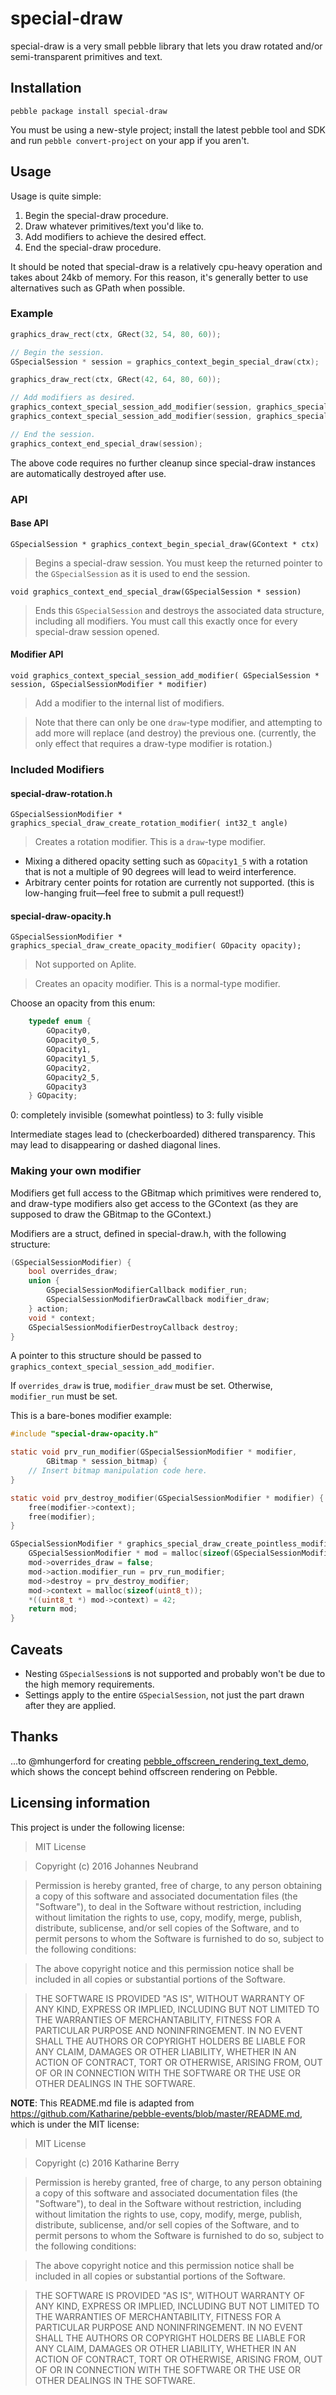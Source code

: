 special-draw
============

special-draw is a very small pebble library that lets you draw rotated and/or semi-transparent primitives and text.

Installation
------------

```
pebble package install special-draw
```

You must be using a new-style project; install the latest pebble tool and SDK
and run `pebble convert-project` on your app if you aren't.

Usage
-----

Usage is quite simple:

1. Begin the special-draw procedure.
2. Draw whatever primitives/text you'd like to.
3. Add modifiers to achieve the desired effect.
4. End the special-draw procedure.

It should be noted that special-draw is a relatively
cpu-heavy operation and takes about 24kb of memory.
For this reason, it's generally better to use
alternatives such as GPath when possible.

### Example

```c
graphics_draw_rect(ctx, GRect(32, 54, 80, 60));

// Begin the session.
GSpecialSession * session = graphics_context_begin_special_draw(ctx);

graphics_draw_rect(ctx, GRect(42, 64, 80, 60));

// Add modifiers as desired.
graphics_context_special_session_add_modifier(session, graphics_special_draw_create_opacity_modifier(GOpacity2));
graphics_context_special_session_add_modifier(session, graphics_special_draw_create_rotation_modifier(TRIG_MAX_ANGLE / 100));

// End the session.
graphics_context_end_special_draw(session);
```

The above code requires no further cleanup since special-draw instances are
automatically destroyed after use.

### API

#### Base API

`GSpecialSession * graphics_context_begin_special_draw(GContext * ctx)`

>Begins a special-draw session. You must keep the returned pointer to the
    `GSpecialSession` as it is used to end the session.

`void graphics_context_end_special_draw(GSpecialSession * session)`

>Ends this `GSpecialSession` and destroys the associated data structure,
    including all modifiers.
>You must call this exactly once for every special-draw session opened.

#### Modifier API

`void graphics_context_special_session_add_modifier(
        GSpecialSession * session, GSpecialSessionModifier * modifier)`

>Add a modifier to the internal list of modifiers.

>Note that there can only be one `draw`-type modifier, and
>attempting to add more will replace (and destroy) the
>previous one.
>(currently, the only effect that requires a draw-type modifier is rotation.)

### Included Modifiers

#### special-draw-rotation.h

`GSpecialSessionModifier * graphics_special_draw_create_rotation_modifier(
    int32_t angle)`

>Creates a rotation modifier. This is a `draw`-type modifier.

- Mixing a dithered opacity setting such as `GOpacity1_5`
    with a rotation that is not a multiple of 90 degrees
    will lead to weird interference.
- Arbitrary center points for rotation are currently not
    supported. (this is low-hanging fruit—feel free to submit
    a pull request!)

#### special-draw-opacity.h

`GSpecialSessionModifier * graphics_special_draw_create_opacity_modifier(
    GOpacity opacity);`

>Not supported on Aplite.

>Creates an opacity modifier. This is a normal-type modifier.

Choose an opacity from this enum:

```c
    typedef enum {
        GOpacity0,
        GOpacity0_5,
        GOpacity1,
        GOpacity1_5,
        GOpacity2,
        GOpacity2_5,
        GOpacity3
    } GOpacity;
```

0: completely invisible (somewhat pointless) to 3: fully visible

Intermediate stages lead to (checkerboarded) dithered
transparency. This may lead to disappearing or
dashed diagonal lines.

### Making your own modifier

Modifiers get full access to the GBitmap which
primitives were rendered to, and draw-type modifiers
also get access to the GContext (as they are supposed
to draw the GBitmap to the GContext.)

Modifiers are a struct, defined in special-draw.h, with the
following structure:

```c
(GSpecialSessionModifier) {
    bool overrides_draw;
    union {
        GSpecialSessionModifierCallback modifier_run;
        GSpecialSessionModifierDrawCallback modifier_draw;
    } action;
    void * context;
    GSpecialSessionModifierDestroyCallback destroy;
}
```

A pointer to this structure should be passed to
`graphics_context_special_session_add_modifier`.

If `overrides_draw` is true, `modifier_draw` must be set.
Otherwise, `modifier_run` must be set.

This is a bare-bones modifier example:

```c
#include "special-draw-opacity.h"

static void prv_run_modifier(GSpecialSessionModifier * modifier,
        GBitmap * session_bitmap) {
    // Insert bitmap manipulation code here.
}

static void prv_destroy_modifier(GSpecialSessionModifier * modifier) {
    free(modifier->context);
    free(modifier);
}

GSpecialSessionModifier * graphics_special_draw_create_pointless_modifier() {
    GSpecialSessionModifier * mod = malloc(sizeof(GSpecialSessionModifier));
    mod->overrides_draw = false;
    mod->action.modifier_run = prv_run_modifier;
    mod->destroy = prv_destroy_modifier;
    mod->context = malloc(sizeof(uint8_t));
    *((uint8_t *) mod->context) = 42;
    return mod;
}
```

Caveats
-------

- Nesting `GSpecialSession`s is not supported and probably
    won't be due to the high memory requirements.
- Settings apply to the entire `GSpecialSession`, not just
    the part drawn after they are applied.

Thanks
------

...to @mhungerford for creating
    [pebble_offscreen_rendering_text_demo](https://github.com/mhungerford/pebble_offscreen_rendering_text_demo),
which shows the concept behind offscreen rendering on Pebble.

Licensing information
---------------------

This project is under the following license:

>MIT License

>Copyright (c) 2016 Johannes Neubrand

>Permission is hereby granted, free of charge, to any person obtaining a copy
of this software and associated documentation files (the "Software"), to deal
in the Software without restriction, including without limitation the rights
to use, copy, modify, merge, publish, distribute, sublicense, and/or sell
copies of the Software, and to permit persons to whom the Software is
furnished to do so, subject to the following conditions:

>The above copyright notice and this permission notice shall be included in all
copies or substantial portions of the Software.

>THE SOFTWARE IS PROVIDED "AS IS", WITHOUT WARRANTY OF ANY KIND, EXPRESS OR
IMPLIED, INCLUDING BUT NOT LIMITED TO THE WARRANTIES OF MERCHANTABILITY,
FITNESS FOR A PARTICULAR PURPOSE AND NONINFRINGEMENT. IN NO EVENT SHALL THE
AUTHORS OR COPYRIGHT HOLDERS BE LIABLE FOR ANY CLAIM, DAMAGES OR OTHER
LIABILITY, WHETHER IN AN ACTION OF CONTRACT, TORT OR OTHERWISE, ARISING FROM,
OUT OF OR IN CONNECTION WITH THE SOFTWARE OR THE USE OR OTHER DEALINGS IN THE
SOFTWARE.

**NOTE**: This README.md file is adapted from https://github.com/Katharine/pebble-events/blob/master/README.md, which is under the MIT license:

>MIT License

>Copyright (c) 2016 Katharine Berry

>Permission is hereby granted, free of charge, to any person obtaining a copy
of this software and associated documentation files (the "Software"), to deal
in the Software without restriction, including without limitation the rights
to use, copy, modify, merge, publish, distribute, sublicense, and/or sell
copies of the Software, and to permit persons to whom the Software is
furnished to do so, subject to the following conditions:

>The above copyright notice and this permission notice shall be included in all
copies or substantial portions of the Software.

>THE SOFTWARE IS PROVIDED "AS IS", WITHOUT WARRANTY OF ANY KIND, EXPRESS OR
IMPLIED, INCLUDING BUT NOT LIMITED TO THE WARRANTIES OF MERCHANTABILITY,
FITNESS FOR A PARTICULAR PURPOSE AND NONINFRINGEMENT. IN NO EVENT SHALL THE
AUTHORS OR COPYRIGHT HOLDERS BE LIABLE FOR ANY CLAIM, DAMAGES OR OTHER
LIABILITY, WHETHER IN AN ACTION OF CONTRACT, TORT OR OTHERWISE, ARISING FROM,
OUT OF OR IN CONNECTION WITH THE SOFTWARE OR THE USE OR OTHER DEALINGS IN THE
SOFTWARE.
